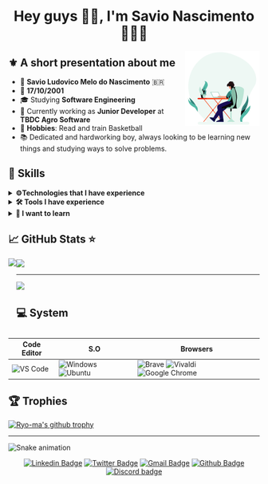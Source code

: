 <h1 align="center"> Hey guys 👋🏽, I'm Savio Nascimento  👨🏽‍💻  </h1>

<div align="right">

</div>

<img src="https://github.com/chandan-reddy-k/chandan-reddy-k/blob/master/assets/coding.gif" width="150" align="right" >

## ⚜️ A short presentation about me

- 🔭 **Savio Ludovico Melo do Nascimento** 🇧🇷
- 🎉 **17/10/2001**
- 🎓 Studying **Software Engineering**
- 🌱 Currently working as **Junior Developer** at **TBDC Agro Software**
- 🏀 **Hobbies**: Read and train Basketball 
- 📚 Dedicated and hardworking boy, always looking to be learning new things and studying ways to solve problems.
<!-- 📝 [Curriculum Vitae]()-->

## 💼 Skills

<details>
<summary>
  <strong>⚙Technologies that I have experience</strong>
</summary>
<br>

![HTML5](https://img.shields.io/badge/HTML5-E34F26?style=flat&logo=html5&logoColor=white)
![CSS3](https://img.shields.io/badge/CSS3-1572B6?style=flat&logo=css3&logoColor=white)
![Markdown](https://img.shields.io/badge/Markdown-000000?style=flat&logo=markdown&logoColor=white)
![JavaScript](https://img.shields.io/badge/JavaScript-F7DF1E?style=flat&logo=javascript&logoColor=black)
![TypeScript](https://img.shields.io/badge/TypeScript-007ACC?style=flat&logo=typescript&logoColor=white)
![VueJS](https://img.shields.io/badge/Vue.js-35495E?style=flat&logo=vuedotjs&logoColor=4FC08D)
![NodeJS](https://img.shields.io/badge/Node.js-339933?style=flat&logo=nodedotjs&logoColor=white)
![Jest](https://img.shields.io/badge/-jest-%23C21325?style=flat&logo=jest&logoColor=white)
 
</details>

<details >
<summary>
  <strong>🛠 Tools I have experience</strong>
</summary>
<br>

![Git](https://img.shields.io/badge/Git-F05032?style=flat&logo=git&logoColor=white)
![GitHub](https://img.shields.io/badge/GitHub-100000?style=flat&logo=github&logoColor=white)
![Postman](https://img.shields.io/badge/Postman-FF6C37?style=flat&logo=Postman&logoColor=white)
![Azure](https://img.shields.io/badge/Azure_DevOps-0078D7?style=flat&logo=azure-devops&logoColor=white)
![Notion](https://img.shields.io/badge/Notion-%23000000.svg?style=flat&logo=notion&logoColor=white)
![Vercel](https://img.shields.io/badge/vercel-%23000000.svg?style=flat&logo=vercel&logoColor=white)
![Discord](https://img.shields.io/badge/Discord-7289DA?style=flat&logo=discord&logoColor=white)
![NPM](https://img.shields.io/badge/npm-CB3837?style=flat&logo=npm&logoColor=white)
![Yarn](https://img.shields.io/badge/Yarn-2C8EBB?style=flat&logo=yarn&logoColor=white)
</details>

<details >
<summary>
<strong>📝 I want to learn</strong>
</summary>
<br>

![React](https://img.shields.io/badge/React-20232A?style=flat&logo=react&logoColor=61DAFB)
![PHP](https://img.shields.io/badge/PHP-777BB4?style=flat&logo=php&logoColor=white)
![SQL](https://img.shields.io/badge/MySQL-00000F?style=flat&logo=mysql&logoColor=white)
![SASS](https://img.shields.io/badge/SASS-hotpink.svg?style=flat&logo=SASS&logoColor=white)
![Vuetify](https://img.shields.io/badge/Vuetify-1867C0?style=flat&logo=vuetify&logoColor=AEDDFF)
![MongoDB](https://img.shields.io/badge/MongoDB-4EA94B?style=flat&logo=mongodb&logoColor=white)
![Insomnia](https://img.shields.io/badge/Insomnia-5849be?style=flat&logo=Insomnia&logoColor=white)
![Bootstrap](https://img.shields.io/badge/Bootstrap-563D7C?style=flat&logo=bootstrap&logoColor=white)
![StyledComponents](https://img.shields.io/badge/styled--components-DB7093?style=flat&logo=styled-components&logoColor=white)
![MaterialUi](https://img.shields.io/badge/Material--UI-0081CB?style=flat&logo=material-ui&logoColor=white)
![NuxtJs](https://img.shields.io/badge/nuxt.js-00C58E?style=flat&logo=nuxtdotjs&logoColor=white)
![Bulma](https://img.shields.io/badge/Bulma-00D1B2.svg?style=flat&logo=Bulma&logoColor=white)
![NextJs](https://img.shields.io/badge/next.js-000000?style=flat&logo=nextdotjs&logoColor=white)
![Firebase](https://img.shields.io/badge/firebase-ffca28?style=flat&logo=firebase&logoColor=black)
![Strapi](https://img.shields.io/badge/strapi-2e7eea?style=flat&logo=strapi&logoColor=white)
![Webpack](https://img.shields.io/badge/webpack-%238DD6F9.svg?style=flat&logo=webpack&logoColor=black)
![Ionic](https://img.shields.io/badge/Ionic-3880FF?style=flat&logo=ionic&logoColor=white)
![Electron.js](https://img.shields.io/badge/Electron-191970?style=flat&logo=Electron&logoColor=white)
![ReactiveNative](https://img.shields.io/badge/React_Native-20232A?style=flat&logo=react&logoColor=61DAFB)
![Figma](https://img.shields.io/badge/-Figma-060606?style=flat&logo=Figma)
![Heroku](https://img.shields.io/badge/Heroku-430098?style=flat&logo=heroku&logoColor=white)
![Buefy](https://img.shields.io/badge/Buefy-7957D5?style=flat&logo=buefy&logoColor=48289E)
![Express.js](https://img.shields.io/badge/express.js-%23404d59.svg?style=flat&logo=express&logoColor=%2361DAFB)
![Netlify](https://img.shields.io/badge/netlify-%23000000.svg?style=flat&logo=netlify&logoColor=#00C7B7)
![Docker](https://img.shields.io/badge/docker-%230db7ed.svg?style=flat&logo=docker&logoColor=white)
![Babel](https://img.shields.io/badge/Babel-F9DC3e?style=flat&logo=babel&logoColor=black)
![Graphql](https://img.shields.io/badge/GraphQl-E10098?style=flat&logo=graphql&logoColor=white)

</details>

## &#x1f4c8; GitHub Stats ⭐

<a href="https://github.com/savionascimentodev">
  <img align="left"  height='160px' src="https://github-readme-stats.vercel.app/api?username=savionascimentodev&show_icons=true&theme=gotham"/>
</a>

<a href="https://github.com/savionascimentodev">
  <img align="center" height='160px' src="https://github-readme-stats.vercel.app/api/top-langs/?username=savionascimentodev&layout=compact&theme=gotham"/>
</a>

<!-- [![Top Langs](https://github-readme-stats.vercel.app/api/top-langs/?username=savionascimentodev&theme=gotham&langs_count=5)](https://github.com/savionascimentodev/github-readme-stats) -->

---

![](https://github-readme-streak-stats.herokuapp.com/?user=savionascimentodev)


## 💻 System
| Code Editor  | S.O | Browsers
------------ | ------------ | ------------ 
|![VS Code](http://img.shields.io/badge/-VS%20Code-007ACC?style=flat-square&logo=visual-studio-code)|![Windows](http://img.shields.io/badge/-Windows-0078D6?style=flat-square&logo=windows&logoColor=ffffff) ![Ubuntu](https://img.shields.io/badge/Ubuntu-E95420?style=flat&logo=ubuntu&logoColor=white)| ![Brave](https://img.shields.io/badge/Brave-FB542B?style=flat&logo=Brave&logoColor=white) ![Vivaldi](https://img.shields.io/badge/Vivaldi-EF3939?style=flat&logo=Vivaldi&logoColor=white) ![Google Chrome](https://img.shields.io/badge/Google%20Chrome-4285F4?style=flat&logo=GoogleChrome&logoColor=white)



## 🏆 Trophies 

[![Ryo-ma's github trophy](https://github-profile-trophy.vercel.app/?username=savionascimentodev&row=1)](https://github.com/savionascimentodev/github-profile-trophy)

<hr>

![Snake animation](https://github.com/savionascimentodev/savionascimentodev/blob/output/github-contribution-grid-snake.svg)


<div align="center">
  
[![Linkedin Badge](https://img.shields.io/badge/-SavioNascimento-blue?style=flat-square&logo=Linkedin&logoColor=white&link=https://www.linkedin.com/savio-nascimento)](https://www.linkedin.com/in/savio-nascimento/) 
[![Twitter Badge](https://img.shields.io/badge/@Nascimentoo-1ca0f1?style=flat&labelColor=1ca0f1&logo=twitter&logoColor=white&link=https://twitter.com/Nascimento_oo)](https://twitter.com/Nascimento_oo)
[![Gmail Badge](https://img.shields.io/badge/-savionascimento@gmail.com-c14438?style=flat&logo=Gmail&logoColor=white&link=gmail:savionascimentodev@gmail.com)](gmail:savionascimentodev@gmail.com)
[![Github Badge](https://img.shields.io/badge/SavioNascimento-24292e?style=flat&logo=Github&logoColor=white&link=https://github.com/savionascimentodev)](https://github.com/savionascimentodev)
[![Discord badge](https://img.shields.io/badge/-SNascimento%20%23%EF%B8%8F7636-7289DA?style=flat-square&logo=Discord&logoColor=white&link=https://discord.com)](https://discord.com)

<!--
[![Instagram Badge](https://img.shields.io/badge/-SavioNascimento-e4405f?style=flat-square&labelColor=f94877&logo=instagram&logoColor=white&link=https://https://www.instagram.com/savio_nascimento_/)](https://www.instagram.com/savio_nascimento_/) -->

</div>
  
<!--
[![GitHub](https://img.shields.io/static/v1?label=Overview&message=SavioNascimento&color=f8efd4&style=flat&logo=GitHub&link=https://github.com/savionascimentodev)](https://github.com/savionascimentodev)<br> -->

<div align="right">
 
</div>
